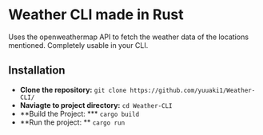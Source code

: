 # Weather CLI made in Rust
Uses the openweathermap API to fetch the weather data of the locations mentioned.
Completely usable in your CLI.

## Installation
- **Clone the repository:**
``` git clone https://github.com/yuuaki1/Weather-CLI/ ```
- **Naviagte to project directory:**
``` cd Weather-CLI ```
- **Build the Project: ***
``` cargo build ```
- **Run the project: **
``` cargo run ```
